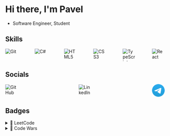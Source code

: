 # Hi there, I'm Pavel

* Software Engineer, Student

## Skills

<div style="display: flex; justify-content: space-between; align-items: center;">
  <a href="https://git-scm.com/" target="_blank" rel="noreferrer">
    <img align="left" src="https://raw.githubusercontent.com/danielcranney/readme-generator/main/public/icons/skills/git-colored.svg" width="40" height="40" alt="Git" />
  </a>
  <a href="https://docs.microsoft.com/en-us/dotnet/csharp/" target="_blank" rel="noreferrer">
    <img align="left" src="https://raw.githubusercontent.com/danielcranney/readme-generator/main/public/icons/skills/csharp-colored.svg" width="40" height="40" alt="C#" />
  </a>
  <a href="https://developer.mozilla.org/en-US/docs/Glossary/HTML5" target="_blank" rel="noreferrer">
    <img align="left" src="https://raw.githubusercontent.com/danielcranney/readme-generator/main/public/icons/skills/html5-colored.svg" width="40" height="40" alt="HTML5" />
  </a>
  <a href="https://www.w3.org/TR/CSS/#css" target="_blank" rel="noreferrer">
    <img align="left" src="https://raw.githubusercontent.com/danielcranney/readme-generator/main/public/icons/skills/css3-colored.svg" width="40" height="40" alt="CSS3" />
  </a>
  <a href="https://www.typescriptlang.org/" target="_blank" rel="noreferrer">
    <img align="left" src="https://raw.githubusercontent.com/danielcranney/readme-generator/main/public/icons/skills/typescript-colored.svg" width="40" height="40" alt="TypeScript" />
  </a>  
  <a href="https://reactjs.org/" target="_blank" rel="noreferrer">
    <img align="left" src="https://raw.githubusercontent.com/danielcranney/readme-generator/main/public/icons/skills/react-colored.svg" width="40" height="40" alt="React" />
  </a>  
</div>

## Socials

<div style="display: flex; justify-content: space-between; align-items: center;">
  <a href="https://www.github.com/Old-Butt-Gold" target="_blank" rel="noreferrer">
    <img align="left" src="https://raw.githubusercontent.com/danielcranney/readme-generator/main/public/icons/socials/github.svg" width="40" height="40" alt="GitHub" />
  </a>
  <a href="https://www.linkedin.com/in/pavel-halukha-171291294/" target="_blank" rel="noreferrer">
    <img align="left" src="https://raw.githubusercontent.com/danielcranney/readme-generator/main/public/icons/socials/linkedin.svg" width="40" height="40" alt="LinkedIn" />
  </a>
  <a href="https://t.me/pavello06" target="_blank" rel="noreferrer">
    <img src="https://raw.githubusercontent.com/badges/shields/master/logo/telegram.svg" width="40" height="40" alt="Telegram" />
  </a>
</div>

## Badges

<details>
  <summary>&#128585; LeetCode</summary>
  <a href="https://leetcode.com/u/pavello06/">
    <br/>
    <img src="https://leetcode-stats-six.vercel.app/api?username=pavello06&theme=dark" />
  </a>
</details>

<details>
  <summary>&#128585; Code Wars</summary>
  <a href="https://www.codewars.com/users/pavello06">
    <br/>
    <img src="https://www.codewars.com/users/pavello06/badges/large" />
  </a>
</details>
